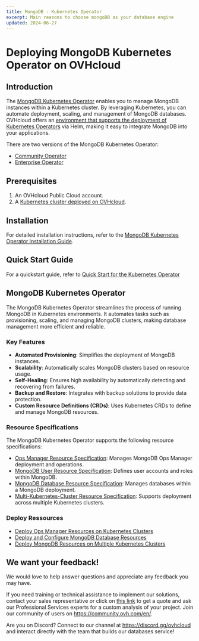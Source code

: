 ```yaml
---
title: MongoDB - Kubernetes Operator
excerpt: Main reasons to choose mongoDB as your database engine
updated: 2024-06-27
---
```


# Deploying MongoDB Kubernetes Operator on OVHcloud

## Introduction

The [MongoDB Kubernetes Operator](https://www.mongodb.com/docs/kubernetes-operator/upcoming/#mongodb-enterprise-kubernetes-operator) enables you to manage MongoDB instances within a Kubernetes cluster. By leveraging Kubernetes, you can automate deployment, scaling, and management of MongoDB databases. OVHcloud offers an [environment that supports the deployment of Kubernetes Operators](https://help.ovhcloud.com/csm/en-ie-public-cloud-kubernetes-deploy-helm-operator?id=kb_article_view&sysparm_article=KB0049802) via Helm, making it easy to integrate MongoDB into your applications.

There are two versions of the MongoDB Kubernetes Operator:
- [Community Operator](https://github.com/mongodb/mongodb-kubernetes-operator)
- [Enterprise Operator](https://www.mongodb.com/docs/kubernetes-operator/upcoming/)

## Prerequisites

1. An OVHcloud Public Cloud account.
2. A [Kubernetes cluster deployed on OVHcloud](https://help.ovhcloud.com/csm/en-ie-public-cloud-kubernetes-create-cluster?id=kb_article_view&sysparm_article=KB0037221).

## Installation

For detailed installation instructions, refer to the [MongoDB Kubernetes Operator Installation Guide](https://www.mongodb.com/docs/kubernetes-operator/upcoming/installation/).

## Quick Start Guide

For a quickstart guide, refer to [Quick Start for the Kubernetes Operator](https://www.mongodb.com/docs/kubernetes-operator/upcoming/kind-quick-start/)

## MongoDB Kubernetes Operator

The MongoDB Kubernetes Operator streamlines the process of running MongoDB in Kubernetes environments. It automates tasks such as provisioning, scaling, and managing MongoDB clusters, making database management more efficient and reliable.

### Key Features

- **Automated Provisioning**: Simplifies the deployment of MongoDB instances.
- **Scalability**: Automatically scales MongoDB clusters based on resource usage.
- **Self-Healing**: Ensures high availability by automatically detecting and recovering from failures.
- **Backup and Restore**: Integrates with backup solutions to provide data protection.
- **Custom Resource Definitions (CRDs)**: Uses Kubernetes CRDs to define and manage MongoDB resources.

### Resource Specifications

The MongoDB Kubernetes Operator supports the following resource specifications:

- [Ops Manager Resource Specification](https://www.mongodb.com/docs/kubernetes-operator/upcoming/reference/k8s-operator-om-specification/): Manages MongoDB Ops Manager deployment and operations.
- [MongoDB User Resource Specification](https://www.mongodb.com/docs/kubernetes-operator/upcoming/reference/k8s-operator-mongodbuser-specification/): Defines user accounts and roles within MongoDB.
- [MongoDB Database Resource Specification](https://www.mongodb.com/docs/kubernetes-operator/upcoming/reference/k8s-operator-specification/#mongodb-database-resource-specification): Manages databases within a MongoDB deployment.
- [Multi-Kubernetes-Cluster Resource Specification](https://www.mongodb.com/docs/kubernetes-operator/upcoming/reference/k8s-operator-multi-cluster-specification/#multi-kubernetes-cluster-resource-specification): Supports deployment across multiple Kubernetes clusters.

### Deploy Ressources
 - [Deploy Ops Manager Resources on Kubernetes Clusters](https://github.com/mongodb/mongodb-kubernetes-operator)
 - [Deploy and Configure MongoDB Database Resources](https://www.mongodb.com/docs/kubernetes-operator/upcoming/mdb-resources/#deploy-and-configure-mongodb-database-resources)
 - [Deploy MongoDB Resources on Multiple Kubernetes Clusters](https://www.mongodb.com/docs/kubernetes-operator/upcoming/multi-cluster/#deploy-mongodb-resources-on-multiple-kubernetes-clusters)


## We want your feedback!

We would love to help answer questions and appreciate any feedback you may have.

If you need training or technical assistance to implement our solutions, contact your sales representative or click on [this link](https://www.ovhcloud.com/en-gb/professional-services/) to get a quote and ask our Professional Services experts for a custom analysis of your project. Join our community of users on <https://community.ovh.com/en/>.

Are you on Discord? Connect to our channel at <https://discord.gg/ovhcloud> and interact directly with the team that builds our databases service!

